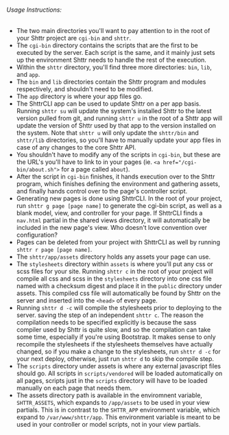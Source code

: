 ###### Usage Instructions:

- The two main directories you'll want to pay attention to in the root of your Shttr project are `cgi-bin` and `shttr`.
- The `cgi-bin` directory contains the scripts that are the first to be executed by the server. Each script is the same, and it mainly just sets up the environment Shttr needs to handle the rest of the execution.
- Within the `shttr` directory, you'll find three more directories: `bin`, `lib`, and `app`.
- The `bin` and `lib` directories contain the Shttr program and modules respectively, and shouldn't need to be modified.
- The `app` directory is where your app files go.
- The ShttrCLI app can be used to update Shttr on a per app basis. Running `shttr su` will update the system's installed Shttr to the latest version pulled from git, and running `shttr u` in the root of a Shttr app will update the version of Shttr used by that app to the version installed on the system. Note that `shttr u` will only update the `shttr/bin` and `shttr/lib` directories, so you'll have to manually update your app files in case of any changes to the core Shttr API.
- You shouldn't have to modify any of the scripts in `cgi-bin`, but these are the URL's you'll have to link to in your pages (ie. `<a href="/cgi-bin/about.sh">` for a page called `about`).
- After the script in `cgi-bin` finishes, it hands execution over to the Shttr program, which finishes defining the environment and gathering assets, and finally hands control over to the page's controller script.
- Generating new pages is done using ShttrCLI. In the root of your project, run `shttr g page [page name]` to generate the cgi-bin script, as well as a blank model, view, and controller for your page. If ShttrCLI finds a `nav.html` partial in the shared views directory, it will automatically be included in the new page's view. Who doesn't love convention over configuration?
- Pages can be deleted from your project with ShttrCLI as well by running `shttr r page [page name]`.
- The `shttr/app/assets` directory holds any assets your page can use.
- The `stylesheets` directory within `assets` is where you'll put any css or scss files for your site. Running `shttr c` in the root of your project will compile all css and scss in the `stylesheets` directory into one css file named with a checksum digest and place it in the `public` directory under assets. This compiled css file will automatically be found by Shttr on the server and inserted into the `<head>` of every page.
- Running `shttr d -c` will compile the stylesheets prior to deploying to the server. saving the step of an independent `shttr c`. The reason the compilation needs to be specified explicitly is because the sass compiler used by Shttr is quite slow, and so the compilation can take some time, especially if you're using Bootstrap. It makes sense to only recompile the stylesheets if the stylesheets themselves have actually changed, so if you make a change to the stylesheets, run `shttr d -c` for your next deploy, otherwise, just run `shttr d` to skip the compile step.
- The `scripts` directory under assets is where any external javascript files should go. All scripts in `scripts/vendored` will be loaded automatically on all pages, scripts just in the `scripts` directory will have to be loaded manually on each page that needs them.
- The assets directory path is available in the enviromnent variable, `SHTTR_ASSETS`, which expands to `/app/assets` to be used in your view partials. This is in contrast to the `SHTTR_APP` environment variable, which expand to `/var/www/shttr/app`. This environment variable is meant to be used in your controller or model scripts, not in your view partials.
